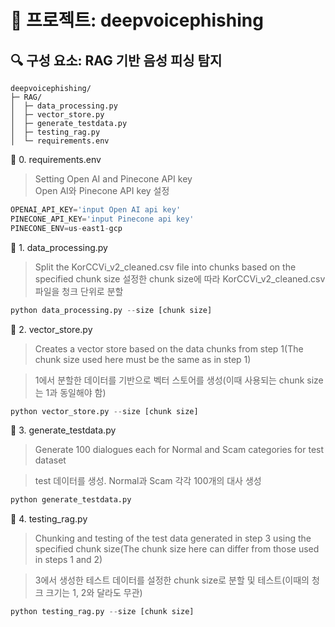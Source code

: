 # 📁 프로젝트: deepvoicephishing

## 🔍 구성 요소: RAG 기반 음성 피싱 탐지
``` 
deepvoicephishing/
├─ RAG/
│  ├─ data_processing.py
│  ├─ vector_store.py
│  ├─ generate_testdata.py
│  ├─ testing_rag.py
│  └─ requirements.env
```

📌 0. requirements.env

> Setting Open AI and Pinecone API key  
> Open AI와 Pinecone API key 설정

``` py
OPENAI_API_KEY='input Open AI api key'
PINECONE_API_KEY='input Pinecone api key'
PINECONE_ENV=us-east1-gcp
```

📌 1. data_processing.py

> Split the KorCCVi_v2_cleaned.csv file into chunks based on the specified chunk size
> 설정한 chunk size에 따라 KorCCVi_v2_cleaned.csv 파일을 청크 단위로 분할

```py
python data_processing.py --size [chunk size]
```

📌 2. vector_store.py

>  Creates a vector store based on the data chunks from step 1(The chunk size used here must be the same as in step 1)

> 1에서 분할한 데이터를 기반으로 벡터 스토어를 생성(이때 사용되는 chunk size는 1과 동일해야 함)

```py
python vector_store.py --size [chunk size]
```

📌 3. generate_testdata.py

>  Generate 100 dialogues each for Normal and Scam categories for test dataset

> test 데이터를 생성. Normal과 Scam 각각 100개의 대사 생성

```py
python generate_testdata.py 
```

📌 4. testing_rag.py

>   Chunking and testing of the test data generated in step 3 using the specified chunk size(The chunk size here can differ from those used in steps 1 and 2)

> 3에서 생성한 테스트 데이터를 설정한 chunk size로 분할 및 테스트(이때의 청크 크기는 1, 2와 달라도 무관)

```py
python testing_rag.py --size [chunk size]
```
